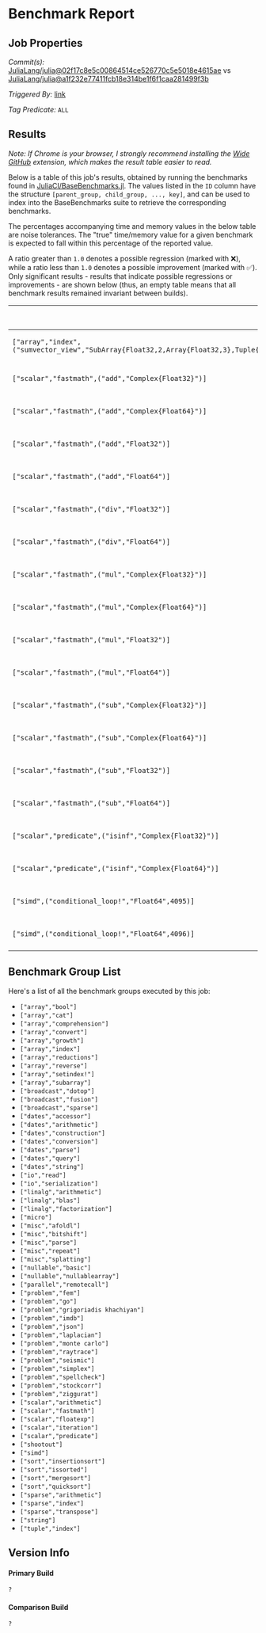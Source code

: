 # Benchmark Report

## Job Properties

*Commit(s):* [JuliaLang/julia@02f17c8e5c00864514ce526770c5e5018e4615ae](https://github.com/JuliaLang/julia/commit/02f17c8e5c00864514ce526770c5e5018e4615ae) vs [JuliaLang/julia@a1f232e77411fcb18e314be1f6f1caa281499f3b](https://github.com/JuliaLang/julia/commit/a1f232e77411fcb18e314be1f6f1caa281499f3b)

*Triggered By:* [link](https://github.com/JuliaLang/julia/pull/18754#issuecomment-272979848)

*Tag Predicate:* `ALL`

## Results

*Note: If Chrome is your browser, I strongly recommend installing the [Wide GitHub](https://chrome.google.com/webstore/detail/wide-github/kaalofacklcidaampbokdplbklpeldpj?hl=en)
extension, which makes the result table easier to read.*

Below is a table of this job's results, obtained by running the benchmarks found in
[JuliaCI/BaseBenchmarks.jl](https://github.com/JuliaCI/BaseBenchmarks.jl). The values
listed in the `ID` column have the structure `[parent_group, child_group, ..., key]`,
and can be used to index into the BaseBenchmarks suite to retrieve the corresponding
benchmarks.

The percentages accompanying time and memory values in the below table are noise tolerances. The "true"
time/memory value for a given benchmark is expected to fall within this percentage of the reported value.

A ratio greater than `1.0` denotes a possible regression (marked with :x:), while a ratio less
than `1.0` denotes a possible improvement (marked with :white_check_mark:). Only significant results - results
that indicate possible regressions or improvements - are shown below (thus, an empty table means that all
benchmark results remained invariant between builds).

| ID | time ratio | memory ratio |
|----|------------|--------------|
| `["array","index",("sumvector_view","SubArray{Float32,2,Array{Float32,3},Tuple{Int64,Base.Slice{Base.OneTo{Int64}},Base.Slice{Base.OneTo{Int64}}},true}")]` | 1.53 (50%) :x: | 1.00 (1%)  |
| `["scalar","fastmath",("add","Complex{Float32}")]` | 0.25 (40%) :white_check_mark: | 1.00 (1%)  |
| `["scalar","fastmath",("add","Complex{Float64}")]` | 0.25 (40%) :white_check_mark: | 1.00 (1%)  |
| `["scalar","fastmath",("add","Float32")]` | 0.50 (40%) :white_check_mark: | 1.00 (1%)  |
| `["scalar","fastmath",("add","Float64")]` | 0.50 (40%) :white_check_mark: | 1.00 (1%)  |
| `["scalar","fastmath",("div","Float32")]` | 0.50 (40%) :white_check_mark: | 1.00 (1%)  |
| `["scalar","fastmath",("div","Float64")]` | 0.50 (40%) :white_check_mark: | 1.00 (1%)  |
| `["scalar","fastmath",("mul","Complex{Float32}")]` | 0.50 (40%) :white_check_mark: | 1.00 (1%)  |
| `["scalar","fastmath",("mul","Complex{Float64}")]` | 0.50 (40%) :white_check_mark: | 1.00 (1%)  |
| `["scalar","fastmath",("mul","Float32")]` | 0.50 (40%) :white_check_mark: | 1.00 (1%)  |
| `["scalar","fastmath",("mul","Float64")]` | 0.50 (40%) :white_check_mark: | 1.00 (1%)  |
| `["scalar","fastmath",("sub","Complex{Float32}")]` | 0.50 (40%) :white_check_mark: | 1.00 (1%)  |
| `["scalar","fastmath",("sub","Complex{Float64}")]` | 0.50 (40%) :white_check_mark: | 1.00 (1%)  |
| `["scalar","fastmath",("sub","Float32")]` | 0.50 (40%) :white_check_mark: | 1.00 (1%)  |
| `["scalar","fastmath",("sub","Float64")]` | 0.50 (40%) :white_check_mark: | 1.00 (1%)  |
| `["scalar","predicate",("isinf","Complex{Float32}")]` | 0.50 (25%) :white_check_mark: | 1.00 (1%)  |
| `["scalar","predicate",("isinf","Complex{Float64}")]` | 0.50 (25%) :white_check_mark: | 1.00 (1%)  |
| `["simd",("conditional_loop!","Float64",4095)]` | 0.48 (20%) :white_check_mark: | 1.00 (1%)  |
| `["simd",("conditional_loop!","Float64",4096)]` | 0.48 (20%) :white_check_mark: | 1.00 (1%)  |

## Benchmark Group List

Here's a list of all the benchmark groups executed by this job:

- `["array","bool"]`
- `["array","cat"]`
- `["array","comprehension"]`
- `["array","convert"]`
- `["array","growth"]`
- `["array","index"]`
- `["array","reductions"]`
- `["array","reverse"]`
- `["array","setindex!"]`
- `["array","subarray"]`
- `["broadcast","dotop"]`
- `["broadcast","fusion"]`
- `["broadcast","sparse"]`
- `["dates","accessor"]`
- `["dates","arithmetic"]`
- `["dates","construction"]`
- `["dates","conversion"]`
- `["dates","parse"]`
- `["dates","query"]`
- `["dates","string"]`
- `["io","read"]`
- `["io","serialization"]`
- `["linalg","arithmetic"]`
- `["linalg","blas"]`
- `["linalg","factorization"]`
- `["micro"]`
- `["misc","afoldl"]`
- `["misc","bitshift"]`
- `["misc","parse"]`
- `["misc","repeat"]`
- `["misc","splatting"]`
- `["nullable","basic"]`
- `["nullable","nullablearray"]`
- `["parallel","remotecall"]`
- `["problem","fem"]`
- `["problem","go"]`
- `["problem","grigoriadis khachiyan"]`
- `["problem","imdb"]`
- `["problem","json"]`
- `["problem","laplacian"]`
- `["problem","monte carlo"]`
- `["problem","raytrace"]`
- `["problem","seismic"]`
- `["problem","simplex"]`
- `["problem","spellcheck"]`
- `["problem","stockcorr"]`
- `["problem","ziggurat"]`
- `["scalar","arithmetic"]`
- `["scalar","fastmath"]`
- `["scalar","floatexp"]`
- `["scalar","iteration"]`
- `["scalar","predicate"]`
- `["shootout"]`
- `["simd"]`
- `["sort","insertionsort"]`
- `["sort","issorted"]`
- `["sort","mergesort"]`
- `["sort","quicksort"]`
- `["sparse","arithmetic"]`
- `["sparse","index"]`
- `["sparse","transpose"]`
- `["string"]`
- `["tuple","index"]`

## Version Info

#### Primary Build

```
?
```

#### Comparison Build

```
?
```
